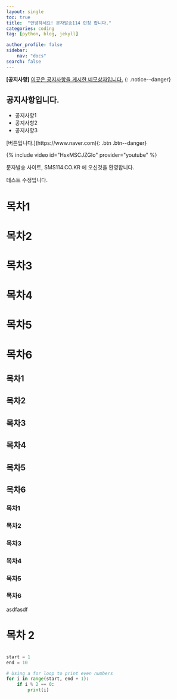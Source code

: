 ```yaml
---
layout: single
toc: true
title:  "안녕하세요! 문자발송114 런칭 합니다."
categories: coding
tag: [python, blog, jekyll]

author_profile: false
sidebar:
    nav: "docs"
search: false
---
```


**[공지사항]** [이곳은 공지사항을 게시한 네모상자입니다.](https://mmistakes.github.io/minimal-mistakes/docs/configuration/)
{: .notice--danger}

<div class="notice--success">
<h2>공지사항입니다.</h2>
<ul>
    <li>공지사항1</li>
    <li>공지사항2</li>
    <li>공지사항3</li>
</ul>
</div>
[버튼입니다.](https://www.naver.com){: .btn .btn--danger}

{% include video id="HsxMSCJZGIo" provider="youtube" %}


문자발송 사이트, SMS114.CO.KR 에 오신것을 환영합니다.

테스트 수정입니다.

# 목차1
# 목차2
# 목차3 
# 목차4
# 목차5 
# 목차6 

## 목차1
## 목차2
## 목차3 
## 목차4
## 목차5 
## 목차6 

### 목차1
### 목차2
### 목차3 
### 목차4
### 목차5 
### 목차6 

asdfasdf

# 목차 2





```python

start = 1
end = 10

# Using a for loop to print even numbers
for i in range(start, end + 1):
    if i % 2 == 0:
        print(i)
```

